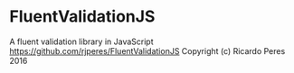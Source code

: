 # FluentValidationJS
A fluent validation library in JavaScript
https://github.com/rjperes/FluentValidationJS
Copyright (c) Ricardo Peres 2016

